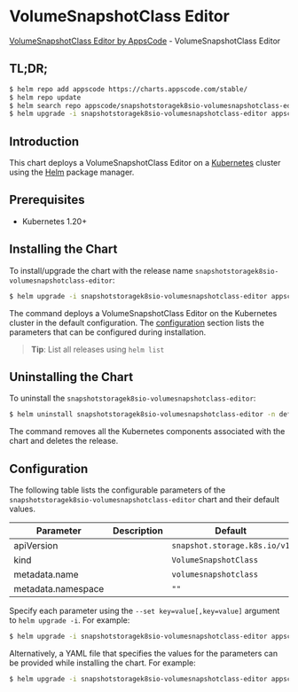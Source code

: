 # VolumeSnapshotClass Editor

[VolumeSnapshotClass Editor by AppsCode](https://appscode.com) - VolumeSnapshotClass Editor

## TL;DR;

```bash
$ helm repo add appscode https://charts.appscode.com/stable/
$ helm repo update
$ helm search repo appscode/snapshotstoragek8sio-volumesnapshotclass-editor --version=v0.22.0
$ helm upgrade -i snapshotstoragek8sio-volumesnapshotclass-editor appscode/snapshotstoragek8sio-volumesnapshotclass-editor -n default --create-namespace --version=v0.22.0
```

## Introduction

This chart deploys a VolumeSnapshotClass Editor on a [Kubernetes](http://kubernetes.io) cluster using the [Helm](https://helm.sh) package manager.

## Prerequisites

- Kubernetes 1.20+

## Installing the Chart

To install/upgrade the chart with the release name `snapshotstoragek8sio-volumesnapshotclass-editor`:

```bash
$ helm upgrade -i snapshotstoragek8sio-volumesnapshotclass-editor appscode/snapshotstoragek8sio-volumesnapshotclass-editor -n default --create-namespace --version=v0.22.0
```

The command deploys a VolumeSnapshotClass Editor on the Kubernetes cluster in the default configuration. The [configuration](#configuration) section lists the parameters that can be configured during installation.

> **Tip**: List all releases using `helm list`

## Uninstalling the Chart

To uninstall the `snapshotstoragek8sio-volumesnapshotclass-editor`:

```bash
$ helm uninstall snapshotstoragek8sio-volumesnapshotclass-editor -n default
```

The command removes all the Kubernetes components associated with the chart and deletes the release.

## Configuration

The following table lists the configurable parameters of the `snapshotstoragek8sio-volumesnapshotclass-editor` chart and their default values.

|     Parameter      | Description |                 Default                 |
|--------------------|-------------|-----------------------------------------|
| apiVersion         |             | <code>snapshot.storage.k8s.io/v1</code> |
| kind               |             | <code>VolumeSnapshotClass</code>        |
| metadata.name      |             | <code>volumesnapshotclass</code>        |
| metadata.namespace |             | <code>""</code>                         |


Specify each parameter using the `--set key=value[,key=value]` argument to `helm upgrade -i`. For example:

```bash
$ helm upgrade -i snapshotstoragek8sio-volumesnapshotclass-editor appscode/snapshotstoragek8sio-volumesnapshotclass-editor -n default --create-namespace --version=v0.22.0 --set apiVersion=snapshot.storage.k8s.io/v1
```

Alternatively, a YAML file that specifies the values for the parameters can be provided while
installing the chart. For example:

```bash
$ helm upgrade -i snapshotstoragek8sio-volumesnapshotclass-editor appscode/snapshotstoragek8sio-volumesnapshotclass-editor -n default --create-namespace --version=v0.22.0 --values values.yaml
```

